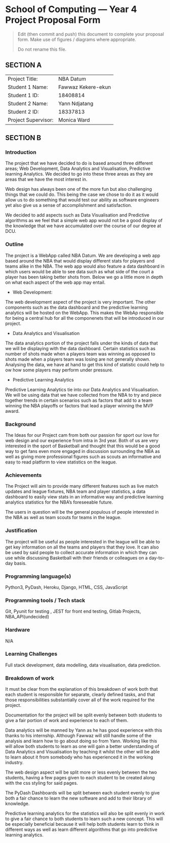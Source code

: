 # School of Computing &mdash; Year 4 Project Proposal Form

> Edit (then commit and push) this document to complete your proposal form.
> Make use of figures / diagrams where appropriate.
>
> Do not rename this file.

## SECTION A

|                     |                   |
|---------------------|-------------------|
|Project Title:       | NBA Datum         |
|Student 1 Name:      | Fawwaz Kekere-ekun|
|Student 1 ID:        | 18408814          |
|Student 2 Name:      | Yann Ndjatang     |
|Student 2 ID:        | 18337813          |
|Project Supervisor:  | Monica Ward       |

## SECTION B


### Introduction


The project that we have decided to do is based around three different areas; Web Development, Data Analytics and Visualisation, Predictive learning Analytics. We decided to go into these three areas as they are areas that we have the most interest in.

Web design has always been one of the more fun but also challenging things that we could do. This being the case we chose to do it as it would allow us to do something that would test our ability as software engineers yet also give us a sense of accomplishment and satisfaction.

We decided to add aspects such as Data Visualisation and Predictive algorithms as we feel that a simple web app would not be a good display of the knowledge that we have accumulated over the course of our degree at DCU.


### Outline


The project is a WebApp called NBA Datum. We are developing a web app based around the NBA that would display different stats for players and teams alike in the NBA. The web app would also feature a data dashboard in which users would be able to see data such as what side of the court a player has been taking better shots from. Below we go a little more in depth on what each aspect of the web app may entail.

- Web Development:

The web  development aspect of the project is very important. The other components such as the data dashboard and the predictive learning analytics will be hosted on the WebApp. This makes the WebAp responsible for being a central hub for all the componenets that will be introduced in our project.

- Data Analytics and Visualisation

The data analytics portion of the project falls under the kinds of data that we will be displaying with the data dashboard. Certain statistics such as number of shots made when a  players team was winning as opposed to shots made when a players team was losing are not generally shown. Analysing the data, we have at hand to get this kind of statistic could help to ow how some players may perform under pressure.

- Predictive Learning Analytics 

Predictive Learning Analytics tie into our Data Analytics and Visualisation. We will be using data that we have collected from the NBA to try and piece together trends in certain scenarios such as factors that add to a team winning the NBA playoffs or factors that lead a player winning the MVP award.


### Background

The Ideas for our Project cam from both our passion for sport our love for web design and our experience from intra in 3rd year. Both of us are very interested in the sport of Basketball and thought that this would be a good way to get fans even more engaged in discussion surrounding the NBA as well as giving more professional figures such as scouts an informative and easy to read platform to view statistics on the league.

### Achievements

The Project will aim to provide many different features such as live match updates and league fixtures, NBA team and player statistics, a data dashboard to easily view stats in an informative way and predictive learning analytics statistics for the NBA’s foreseeable future.

The users in question will be the general populous of people interested in the NBA as well as team scouts for teams in the league. 


### Justification

The project will be useful as people interested in the league will be able to get key information on all the teams and players that they love. It can also be used by said people to collect accurate information in which they can use while discussing Basketball with their friends or colleagues on a day-to-day basis.

### Programming language(s)

Python3, PyDash, Heroku, Django, HTML, CSS, JavaScript

### Programming tools / Tech stack

Git, Pyunit for testing , JEST for front end testing, Gitlab Projects, NBA_API(undecided)

### Hardware

N/A

### Learning Challenges

Full stack development, data modelling, data visualisation, data prediction.

### Breakdown of work

It must be clear from the explanation of this breakdown of work both that each student is responsible for separate, clearly defined tasks, and that those responsibilities substantially cover all of the work required for the project.

Documentation for the project will be split evenly between both students to give a fair portion of work and experience to each of them. 

Data analytics will be manned by Yann as he has good experience with this thanks to his internship. Although Fawwaz will still handle some of the analysis and learn how to go about doing so from Yann. Working like this will allow both students to learn as one will gain a better understanding of Data Analytics and Visualisation by teaching it whilst the other will be able to learn about it from somebody who has experienced it in the working industry.

The web design aspect will be split more or less evenly between the two students, having a few pages given to each student to be created along with the css styling for said pages.

The PyDash Dashboards will be split between each student evenly to give both a fair chance to learn the new software and add to their library of knowledge.

Predictive learning analytics for the statistics will also be split evenly in work to give a fair chance to both students to learn such a new concept. This will be especially beneficial because it will help both students learn to think in different ways as well as learn different algorithms that go into predictive learning analytics.


